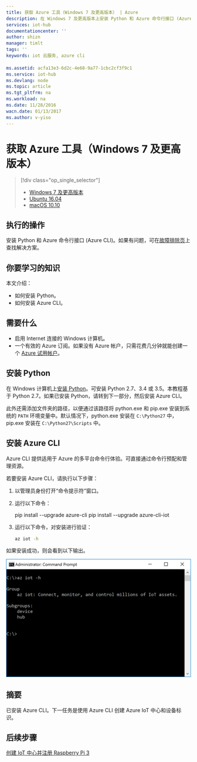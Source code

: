 ```yaml
---
title: 获取 Azure 工具（Windows 7 及更高版本） | Azure
description: 在 Windows 7 及更高版本上安装 Python 和 Azure 命令行接口 (Azure CLI)。
services: iot-hub
documentationcenter: ''
author: shizn
manager: timlt
tags: ''
keywords: iot 云服务, azure cli

ms.assetid: acfa13e3-6d2c-4e68-9a77-1cbc2cf3f9c1
ms.service: iot-hub
ms.devlang: node
ms.topic: article
ms.tgt_pltfrm: na
ms.workload: na
ms.date: 11/28/2016
wacn.date: 01/13/2017
ms.author: v-yiso
---
```


# 获取 Azure 工具（Windows 7 及更高版本）
> [!div class="op_single_selector"]
>- [Windows 7 及更高版本](./iot-hub-raspberry-pi-kit-node-lesson2-get-azure-tools-win32.md)
>- [Ubuntu 16.04](./iot-hub-raspberry-pi-kit-node-lesson2-get-azure-tools-ubuntu.md)
>- [macOS 10.10](./iot-hub-raspberry-pi-kit-node-lesson2-get-azure-tools-mac.md)

## 执行的操作
安装 Python 和 Azure 命令行接口 \(Azure CLI\)。如果有问题，可在[故障排除页](./iot-hub-raspberry-pi-kit-node-troubleshooting.md)上查找解决方案。

## 你要学习的知识
本文介绍：
* 如何安装 Python。
* 如何安装 Azure CLI。

## 需要什么
* 启用 Internet 连接的 Windows 计算机。
* 一个有效的 Azure 订阅。如果没有 Azure 帐户，只需花费几分钟就能创建一个 [Azure 试用帐户](https://www.azure.cn/pricing/1rmb-trial/)。

## 安装 Python
在 Windows 计算机上[安装 Python](https://www.python.org/downloads/)。可安装 Python 2.7、3.4 或 3.5。本教程基于 Python 2.7。如果已安装 Python，请转到下一部分，然后安装 Azure CLI。

此外还需添加文件夹的路径，以便通过该路径将 python.exe 和 pip.exe 安装到系统的 `PATH` 环境变量中。默认情况下，python.exe 安装在 `C:\Python27` 中，pip.exe 安装在 `C:\Python27\Scripts` 中。

## 安装 Azure CLI
Azure CLI 提供适用于 Azure 的多平台命令行体验。可直接通过命令行预配和管理资源。

若要安装 Azure CLI，请执行以下步骤：

1. 以管理员身份打开“命令提示符”窗口。
2. 运行以下命令：

    pip install --upgrade azure-cli
    pip install --upgrade azure-cli-iot
3. 运行以下命令，对安装进行验证：

    ```bash
    az iot -h
    ```

如果安装成功，则会看到以下输出。

![指示成功的输出](./media/iot-hub-raspberry-pi-lessons/lesson2/az_iot_help_win.png)  

## 摘要
已安装 Azure CLI。下一任务是使用 Azure CLI 创建 Azure IoT 中心和设备标识。

## 后续步骤
[创建 IoT 中心并注册 Raspberry Pi 3](./iot-hub-raspberry-pi-kit-node-lesson2-prepare-azure-iot-hub.md)

<!---HONumber=Mooncake_0109_2017-->
<!--Update_Description:update wording and code-->